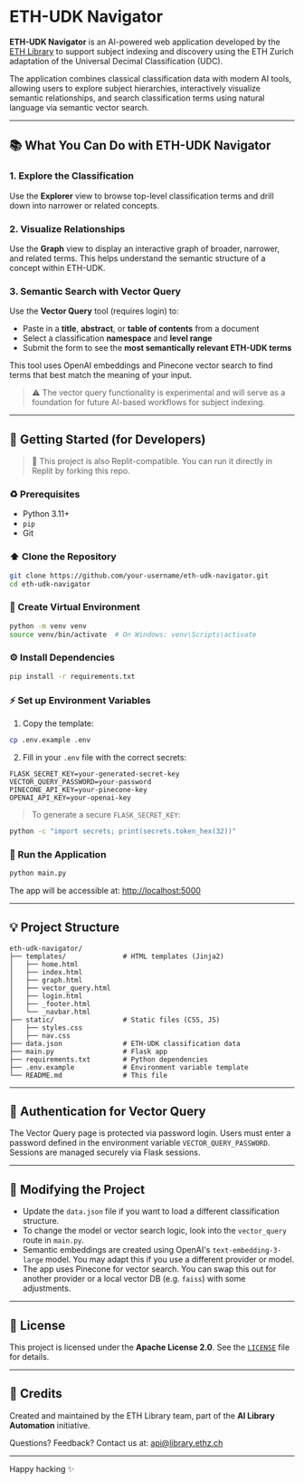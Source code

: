 # ETH-UDK Navigator

**ETH-UDK Navigator** is an AI-powered web application developed by the [ETH Library](https://library.ethz.ch) to support subject indexing and discovery using the ETH Zurich adaptation of the Universal Decimal Classification (UDC).

The application combines classical classification data with modern AI tools, allowing users to explore subject hierarchies, interactively visualize semantic relationships, and search classification terms using natural language via semantic vector search.

---

## 📚 What You Can Do with ETH-UDK Navigator

### 1. **Explore the Classification**
Use the **Explorer** view to browse top-level classification terms and drill down into narrower or related concepts.

### 2. **Visualize Relationships**
Use the **Graph** view to display an interactive graph of broader, narrower, and related terms. This helps understand the semantic structure of a concept within ETH-UDK.

### 3. **Semantic Search with Vector Query**
Use the **Vector Query** tool (requires login) to:
- Paste in a **title**, **abstract**, or **table of contents** from a document
- Select a classification **namespace** and **level range**
- Submit the form to see the **most semantically relevant ETH-UDK terms**

This tool uses OpenAI embeddings and Pinecone vector search to find terms that best match the meaning of your input.

> ⚠️ The vector query functionality is experimental and will serve as a foundation for future AI-based workflows for subject indexing.

---

## 🤖 Getting Started (for Developers)

> 🧪 This project is also Replit-compatible. You can run it directly in Replit by forking this repo.


### ♻️ Prerequisites
- Python 3.11+
- `pip`
- Git

### ⬆️ Clone the Repository
```bash
git clone https://github.com/your-username/eth-udk-navigator.git
cd eth-udk-navigator
```

### 👤 Create Virtual Environment
```bash
python -m venv venv
source venv/bin/activate  # On Windows: venv\Scripts\activate
```

### ⚙️ Install Dependencies
```bash
pip install -r requirements.txt
```

### ⚡ Set up Environment Variables
1. Copy the template:
```bash
cp .env.example .env
```
2. Fill in your `.env` file with the correct secrets:
```
FLASK_SECRET_KEY=your-generated-secret-key
VECTOR_QUERY_PASSWORD=your-password
PINECONE_API_KEY=your-pinecone-key
OPENAI_API_KEY=your-openai-key
```

> To generate a secure `FLASK_SECRET_KEY`:
```bash
python -c "import secrets; print(secrets.token_hex(32))"
```

### 🚀 Run the Application
```bash
python main.py
```
The app will be accessible at: [http://localhost:5000](http://localhost:5000)

---

## 💡 Project Structure
```
eth-udk-navigator/
├── templates/              # HTML templates (Jinja2)
│   ├── home.html
│   ├── index.html
│   ├── graph.html
│   ├── vector_query.html
│   ├── login.html
│   ├── _footer.html
│   └── _navbar.html
├── static/                 # Static files (CSS, JS)
│   ├── styles.css
│   ├── nav.css
├── data.json               # ETH-UDK classification data
├── main.py                 # Flask app
├── requirements.txt        # Python dependencies
├── .env.example            # Environment variable template
└── README.md               # This file
```

---

## 🚪 Authentication for Vector Query
The Vector Query page is protected via password login. Users must enter a password defined in the environment variable `VECTOR_QUERY_PASSWORD`. Sessions are managed securely via Flask sessions.

---

## 🚀 Modifying the Project
- Update the `data.json` file if you want to load a different classification structure.
- To change the model or vector search logic, look into the `vector_query` route in `main.py`.
- Semantic embeddings are created using OpenAI's `text-embedding-3-large` model. You may adapt this if you use a different provider or model.
- The app uses Pinecone for vector search. You can swap this out for another provider or a local vector DB (e.g. `faiss`) with some adjustments.

---

## 📄 License
This project is licensed under the **Apache License 2.0**. See the [`LICENSE`](LICENSE) file for details.

---

## 🤝 Credits
Created and maintained by the ETH Library team, part of the **AI Library Automation** initiative.

Questions? Feedback? Contact us at: [api@library.ethz.ch](mailto:api@library.ethz.ch)

---

Happy hacking ✨
